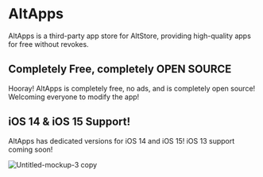 # AltApps
AltApps is a third-party app store for AltStore, providing high-quality apps for free without revokes.
## Completely Free, completely OPEN SOURCE
Hooray! AltApps is completely free, no ads, and is completely open source! Welcoming everyone to modify the app!
## iOS 14 & iOS 15 Support!
AltApps has dedicated versions for iOS 14 and iOS 15! iOS 13 support coming soon!


![Untitled-mockup-3 copy](https://user-images.githubusercontent.com/88249105/130368163-b833ee7e-1c92-4c8b-bf53-0bf678a2324a.png)
